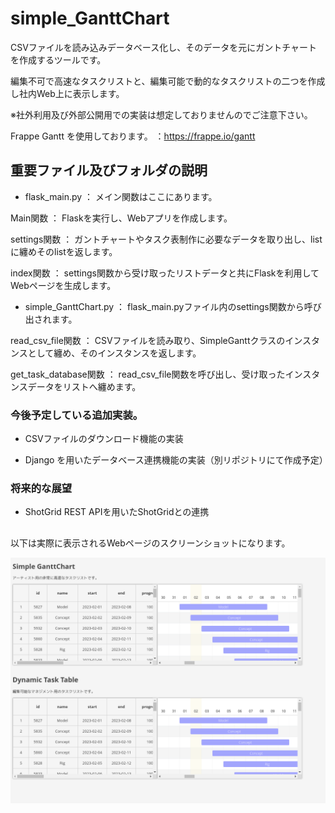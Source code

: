 # simple_GanttChart
CSVファイルを読み込みデータベース化し、そのデータを元にガントチャートを作成するツールです。

編集不可で高速なタスクリストと、編集可能で動的なタスクリストの二つを作成し社内Web上に表示します。

※社外利用及び外部公開用での実装は想定しておりませんのでご注意下さい。

Frappe Gantt を使用しております。
：https://frappe.io/gantt


## 重要ファイル及びフォルダの説明

- flask_main.py ： メイン関数はここにあります。

Main関数 ： Flaskを実行し、Webアプリを作成します。

settings関数 ： ガントチャートやタスク表制作に必要なデータを取り出し、listに纏めそのlistを返します。

index関数 ： settings関数から受け取ったリストデータと共にFlaskを利用してWebページを生成します。


- simple_GanttChart.py ： flask_main.pyファイル内のsettings関数から呼び出されます。

read_csv_file関数 ： CSVファイルを読み取り、SimpleGanttクラスのインスタンスとして纏め、そのインスタンスを返します。

get_task_database関数 ： read_csv_file関数を呼び出し、受け取ったインスタンスデータをリストへ纏めます。



### 今後予定している追加実装。

- CSVファイルのダウンロード機能の実装

- Django を用いたデータベース連携機能の実装（別リポジトリにて作成予定）


### 将来的な展望

- ShotGrid REST APIを用いたShotGridとの連携


##
以下は実際に表示されるWebページのスクリーンショットになります。


![Test Image 1](/image/simple_gantt_chart_main_v01.png)

